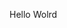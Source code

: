 Hello Wolrd



































































































































































































































































































































































































































































































































































































































































































































































































































































































































































































































































































































































































































































































































































































































































































































































































































































































































































































































































































































































































































































































































































































































































































































































































































































































































































































































































































































































































































































































































































































































































































































































































































